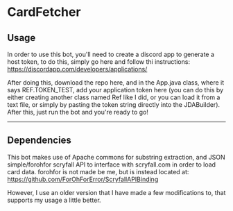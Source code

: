 # CardFetcher

## Usage
In order to use this bot, you'll need to create a discord app to generate a host token, to do this, simply go here and follow thi instructions:  
https://discordapp.com/developers/applications/  

After doing this, download the repo here, and in the App.java class, where it says REF.TOKEN_TEST, add your application token here (you can do this by either creating another class named Ref like I did, or you can load it from a text file, or simply by pasting the token string directly into the JDABuilder). After this, just run the bot and you're ready to go!

---

## Dependencies

This bot makes use of Apache commons for substring extraction, and JSON simple/forohfor scryfall API to interface with scryfall.com in order to load card data. forohfor is not made be me, but is instead located at:  
https://github.com/ForOhForError/ScryfallAPIBinding

However, I use an older version that I have made a few modifications to, that supports my usage a little better.
